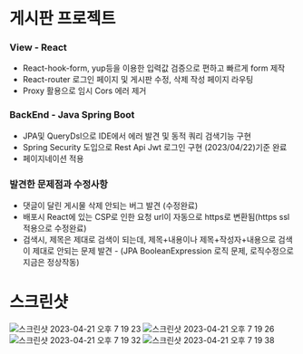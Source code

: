 # 게시판 프로젝트
### View - React
- React-hook-form, yup등을 이용한 입력값 검증으로 편하고 빠르게 form 제작
- React-router 로그인 페이지 및 게시판 수정, 삭제 작성 페이지 라우팅
- Proxy 활용으로 임시 Cors 에러 제거

### BackEnd - Java Spring Boot
- JPA및 QueryDsl으로 IDE에서 에러 발견 및 동적 쿼리 검색기능 구현
- Spring Security 도입으로 Rest Api Jwt 로그인 구현 (2023/04/22)기준 완료
- 페이지네이션 적용

### 발견한 문제점과 수정사항
- 댓글이 달린 게시물 삭제 안되는 버그 발견 (수정완료)
- 배포시 React에 있는 CSP로 인한 요청 url이 자동으로 https로 변환됨(https ssl 적용으로 수정완료)
- 검색시, 제목은 제대로 검색이 되는데, 제목+내용이나 제목+작성자+내용으로 검색이 제대로 안되는 문제 발견 - (JPA BooleanExpression 로직 문제, 로직수정으로 지금은 정상작동)

# 스크린샷
![스크린샷 2023-04-21 오후 7 19 23](https://user-images.githubusercontent.com/69139476/233612440-cd0eb2ef-9c1b-4a55-9c3b-a7403f0d7d5f.png)
![스크린샷 2023-04-21 오후 7 19 26](https://user-images.githubusercontent.com/69139476/233612454-55f4ec85-737e-41dd-9e77-be758c510130.png)
![스크린샷 2023-04-21 오후 7 19 32](https://user-images.githubusercontent.com/69139476/233612463-c638075a-4005-4f17-8beb-61a81b569965.png)
![스크린샷 2023-04-21 오후 7 19 38](https://user-images.githubusercontent.com/69139476/233612475-aade69dc-bcba-4819-a160-517abf4f5f8c.png)
